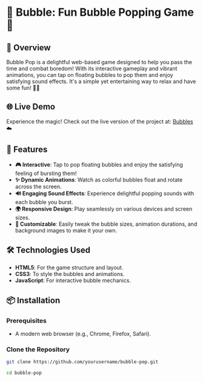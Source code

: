 # 🫧 Bubble: Fun Bubble Popping Game 🎈

## 📖 Overview
Bubble Pop is a delightful web-based game designed to help you pass the time and combat boredom! With its interactive gameplay and vibrant animations, you can tap on floating bubbles to pop them and enjoy satisfying sound effects. It's a simple yet entertaining way to relax and have some fun! 🎉💖

## 🌐 Live Demo
Experience the magic! Check out the live version of the project at: [Bubbles]( https://anuwuzz.github.io/Bubbles/) ☁️

## 🚀 Features
- **🎮 Interactive**: Tap to pop floating bubbles and enjoy the satisfying feeling of bursting them!
- **✨ Dynamic Animations**: Watch as colorful bubbles float and rotate across the screen.
- **🔊 Engaging Sound Effects**: Experience delightful popping sounds with each bubble you burst.
- **🌍 Responsive Design**: Play seamlessly on various devices and screen sizes.
- **🎨 Customizable**: Easily tweak the bubble sizes, animation durations, and background images to make it your own.

## 🛠️ Technologies Used
- **HTML5**: For the game structure and layout.
- **CSS3**: To style the bubbles and animations.
- **JavaScript**: For interactive bubble mechanics.

## 📦 Installation
### Prerequisites
- A modern web browser (e.g., Chrome, Firefox, Safari).

### Clone the Repository
```bash
git clone https://github.com/yourusername/bubble-pop.git
```
```bash
cd bubble-pop
```
